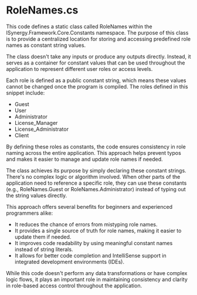# RoleNames.cs

This code defines a static class called RoleNames within the ISynergy.Framework.Core.Constants namespace. The purpose of this class is to provide a centralized location for storing and accessing predefined role names as constant string values.

The class doesn't take any inputs or produce any outputs directly. Instead, it serves as a container for constant values that can be used throughout the application to represent different user roles or access levels.

Each role is defined as a public constant string, which means these values cannot be changed once the program is compiled. The roles defined in this snippet include:

- Guest
- User
- Administrator
- License_Manager
- License_Administrator
- Client

By defining these roles as constants, the code ensures consistency in role naming across the entire application. This approach helps prevent typos and makes it easier to manage and update role names if needed.

The class achieves its purpose by simply declaring these constant strings. There's no complex logic or algorithm involved. When other parts of the application need to reference a specific role, they can use these constants (e.g., RoleNames.Guest or RoleNames.Administrator) instead of typing out the string values directly.

This approach offers several benefits for beginners and experienced programmers alike:

- It reduces the chance of errors from mistyping role names.
- It provides a single source of truth for role names, making it easier to update them if needed.
- It improves code readability by using meaningful constant names instead of string literals.
- It allows for better code completion and IntelliSense support in integrated development environments (IDEs).

While this code doesn't perform any data transformations or have complex logic flows, it plays an important role in maintaining consistency and clarity in role-based access control throughout the application.